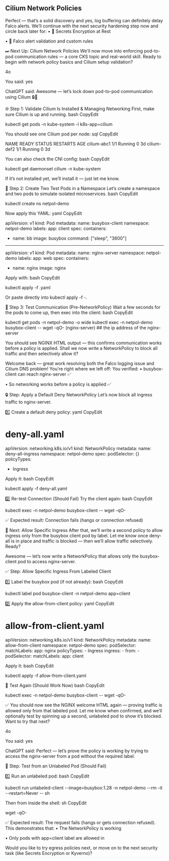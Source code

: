 ## Cilium Network Policies


Perfect — that’s a solid discovery and yes, log buffering can definitely delay Falco alerts.
We’ll continue with the next security hardening step now and circle back later for:
• 🔐 Secrets Encryption at Rest

• 🐺 Falco alert validation and custom rules



⏭ Next Up: Cilium Network Policies
We'll now move into enforcing pod-to-pod communication rules — a core CKS topic and real-world skill.
Ready to begin with network policy basics and Cilium setup validation?




4o







You said:
yes











ChatGPT said:
Awesome — let’s lock down pod-to-pod communication using Cilium 🔒🐡

🌐 Step 1: Validate Cilium Is Installed & Managing Networking
First, make sure Cilium is up and running.
bash
CopyEdit


kubectl get pods -n kube-system -l k8s-app=cilium


You should see one Cilium pod per node:
sql
CopyEdit


NAME           READY   STATUS    RESTARTS   AGE
cilium-abc1    1/1     Running   0          3d
cilium-def2    1/1     Running   0          3d


You can also check the CNI config:
bash
CopyEdit


kubectl get daemonset cilium -n kube-system


If it’s not installed yet, we’ll install it — just let me know.

🔐 Step 2: Create Two Test Pods in a Namespace
Let’s create a namespace and two pods to simulate isolated microservices.
bash
CopyEdit


kubectl create ns netpol-demo


Now apply this YAML:
yaml
CopyEdit


apiVersion: v1
kind: Pod
metadata:
  name: busybox-client
  namespace: netpol-demo
  labels:
    app: client
spec:
  containers:
  - name: bb
    image: busybox
    command: ["sleep", "3600"]
---
apiVersion: v1
kind: Pod
metadata:
  name: nginx-server
  namespace: netpol-demo
  labels:
    app: web
spec:
  containers:
  - name: nginx
    image: nginx


Apply with:
bash
CopyEdit


kubectl apply -f <filename>.yaml


Or paste directly into kubectl apply -f -.

🔎 Step 3: Test Communication (Pre-NetworkPolicy)
Wait a few seconds for the pods to come up, then exec into the client:
bash
CopyEdit

kubectl get pods -n netpol-demo -o wide
kubectl exec -n netpol-demo busybox-client -- wget -qO- (nginx-server) ## the ip address of the nginx-server


You should see NGINX HTML output — this confirms communication works before a policy is applied.
Shall we now write a NetworkPolicy to block all traffic and then selectively allow it?


Welcome back — great work resolving both the Falco logging issue and Cilium DNS problem! You're right where we left off:
You verified:
• busybox-client can reach nginx-server ✅

• So networking works before a policy is applied ✅



🔒 Step: Apply a Default Deny NetworkPolicy
Let’s now block all ingress traffic to nginx-server.

1️⃣ Create a default deny policy:
yaml
CopyEdit


# deny-all.yaml
apiVersion: networking.k8s.io/v1
kind: NetworkPolicy
metadata:
  name: deny-all-ingress
  namespace: netpol-demo
spec:
  podSelector: {}
  policyTypes:
  - Ingress


Apply it:
bash
CopyEdit


kubectl apply -f deny-all.yaml



2️⃣ Re-test Connection (Should Fail)
Try the client again:
bash
CopyEdit


kubectl exec -n netpol-demo busybox-client -- wget -qO- <nginx-server IP>


✅ Expected result: Connection fails (hangs or connection refused)

🎯 Next: Allow Specific Ingress
After that, we’ll write a second policy to allow ingress only from the busybox client pod by label.
Let me know once deny-all is in place and traffic is blocked — then we’ll allow traffic selectively. Ready?




Awesome — let’s now write a NetworkPolicy that allows only the busybox-client pod to access nginx-server.

✅ Step: Allow Specific Ingress From Labeled Client

1️⃣ Label the busybox pod (if not already):
bash
CopyEdit


kubectl label pod busybox-client -n netpol-demo app=client



2️⃣ Apply the allow-from-client policy:
yaml
CopyEdit


# allow-from-client.yaml
apiVersion: networking.k8s.io/v1
kind: NetworkPolicy
metadata:
  name: allow-from-client
  namespace: netpol-demo
spec:
  podSelector:
    matchLabels:
      app: nginx
  policyTypes:
    - Ingress
  ingress:
    - from:
        - podSelector:
            matchLabels:
              app: client


Apply it:
bash
CopyEdit


kubectl apply -f allow-from-client.yaml



🔁 Test Again (Should Work Now)
bash
CopyEdit


kubectl exec -n netpol-demo busybox-client -- wget -qO- <nginx-server IP>


✅ You should now see the NGINX welcome HTML again — proving traffic is allowed only from that labeled pod.
Let me know when confirmed, and we’ll optionally test by spinning up a second, unlabeled pod to show it’s blocked. Want to try that next?




4o







You said:
yes











ChatGPT said:
Perfect — let’s prove the policy is working by trying to access the nginx-server from a pod without the required label.

🚫 Step: Test from an Unlabeled Pod (Should Fail)

1️⃣ Run an unlabeled pod:
bash
CopyEdit


kubectl run unlabeled-client --image=busybox:1.28 -n netpol-demo --rm -it --restart=Never -- sh


Then from inside the shell:
sh
CopyEdit


wget -qO- <nginx-server IP>


✅ Expected result: The request fails (hangs or gets connection refused).
This demonstrates that:
• The NetworkPolicy is working

• Only pods with app=client label are allowed in


Would you like to try egress policies next, or move on to the next security task (like Secrets Encryption or Kyverno)?
























